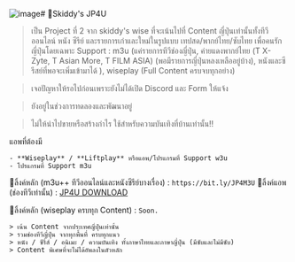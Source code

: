 ![image](https://github.com/user-attachments/assets/3f1675a6-185a-45e5-a95a-2156465b76a8)# 🌸Skiddy's JP4U
> เป็น Project ที่ 2 จาก skiddy's wise ที่จะเน้นไปที่ Content ญี่ปุ่นเท่านั้นทั้งทีวีออนไลน์ หนัง ซีรีย์ และรายการเก่าและใหม่ในรูปแบบ เทปสด/พากย์ไทย/ซับไทย เพื่อคนรักญี่ปุ่นโดยเฉพาะ
> Support : m3u (แค่รายการทีวีช่องญี่ปุ่น, ค่ายแดงพากย์ไทย (T X-Zyte, T Asian More, T FILM ASIA) (พอมีรายการญี่ปุ่นหลงเหลืออยู่บ้าง), หนังและซีรีสย์ที่พอจะเพิ่มเข้ามาได้ ), wiseplay (Full Content ครบจบทุกอย่าง)

> เจอปัญหาให้รอไปก่อนเพราะยังไม่ได้เปิด Discord และ Form ให้แจ้ง

> ยังอยู่ในช่วงการทดลองและพัฒนาอยู่

> ไม่ให้นำไปขายหรือสร้างกำไร ใช้สำหรับความบันเทิงที่บ้านเท่านั้น!!


แอพที่ต้องมี
```
- **Wiseplay** / **Liftplay** หรือแอพ/โปรแกรมที่ Support w3u
- โปรแกรมที่ Support m3u
```

📎ลิ้งค์หลัก (m3u++ ทีวีออนไลน์และหนังซีรีย์บางเรื่อง) : `https://bit.ly/JP4M3U`
📎ลิ้งค์แอพ (ช่องทีวีเท่านั้น) : [JP4U DOWNLOAD](https://www.mediafire.com/file/a9eamxogfncj43i/JP4U_signed_compiled.apk/file)

📎ลิ้งค์หลัก (wiseplay ครบทุก Content) : `Soon.`

```
> เน้น Content จากประเทศญี่ปุ่นเท่านั้น
> รวมช่องทีวีญี่ปุ่น จากทุกพื้นที่ ครบทุกแนว
> หนัง / ซีรี่ส์ / อนิเมะ / ความบันเทิง ทั้งภาษาไทยและภาษาญี่ปุ่น (มีซับและไม่มีซับ)
> Content พิเศษที่จะไม่ได้อัพลงในตัวหลัก
```
